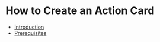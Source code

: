 # How to Create an Action Card

-   [Introduction](Introduction.html)
-   [Prerequisites](prerequisites.html)

